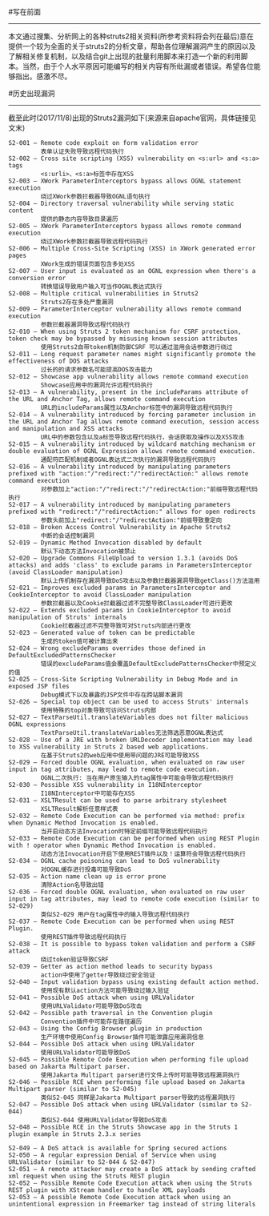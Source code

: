 #写在前面
***
本文通过搜集、分析网上的各种struts2相关资料(所参考资料将会列在最后)意在提供一个较为全面的关于struts2的分析文章，帮助各位理解漏洞产生的原因以及了解相关修复机制，以及结合git上出现的批量利用脚本来打造一个新的利用脚本。当然，由于个人水平原因可能编写的相关内容有所纰漏或者错误。希望各位能够指出。感激不尽。
	
	
#历史出现漏洞
***
截至此时(2017/11/8)出现的Struts2漏洞如下(来源来自apache官网，具体链接见文末)
	
	S2-001 — Remote code exploit on form validation error
			 表单认证失败导致远程代码执行
    S2-002 — Cross site scripting (XSS) vulnerability on <s:url> and <s:a> tags
			 <s:urli>、<s:a>标签中存在XSS
    S2-003 — XWork ParameterInterceptors bypass allows OGNL statement execution
			 绕过XWork参数拦截器导致OGNL语句执行
    S2-004 — Directory traversal vulnerability while serving static content
			 提供的静态内容导致目录遍历
    S2-005 — XWork ParameterInterceptors bypass allows remote command execution
			 绕过XWork参数拦截器导致远程代码执行
    S2-006 — Multiple Cross-Site Scripting (XSS) in XWork generated error pages
			 XWork生成的错误页面包含多处XSS
    S2-007 — User input is evaluated as an OGNL expression when there's a conversion error
			 转换错误导致用户输入可当作OGNL表达式执行
    S2-008 — Multiple critical vulnerabilities in Struts2
			 Struts2存在多处严重漏洞
    S2-009 — ParameterInterceptor vulnerability allows remote command execution
			 参数拦截器漏洞导致远程代码执行
    S2-010 — When using Struts 2 token mechanism for CSRF protection, token check may be bypassed by misusing known session attributes
			 使用Struts2自带token机制防御CSRF 可以通过滥用会话参数进行绕过
    S2-011 — Long request parameter names might significantly promote the effectiveness of DOS attacks
			 过长的的请求参数名可能提高DOS攻击能力
    S2-012 — Showcase app vulnerability allows remote command execution
			 Showcase应用中的漏洞允许远程代码执行
    S2-013 — A vulnerability, present in the includeParams attribute of the URL and Anchor Tag, allows remote command execution
			 URL的includeParams属性以及Anchor标签中的漏洞导致远程代码执行
    S2-014 — A vulnerability introduced by forcing parameter inclusion in the URL and Anchor Tag allows remote command execution, session access and manipulation and XSS attacks
			 URL中的参数包含以及a标签导致远程代码执行，会话获取及操作以及XSS攻击
    S2-015 — A vulnerability introduced by wildcard matching mechanism or double evaluation of OGNL Expression allows remote command execution.
			 通配符匹配机制或者OGNL表达式二次执行的漏洞导致远程代码执行
    S2-016 — A vulnerability introduced by manipulating parameters prefixed with "action:"/"redirect:"/"redirectAction:" allows remote command execution
			 对参数加上"action:"/"redirect:"/"redirectAction:"前缀导致远程代码执行
    S2-017 — A vulnerability introduced by manipulating parameters prefixed with "redirect:"/"redirectAction:" allows for open redirects
			 参数头前加上"redirect:"/"redirectAction:"前缀导致重定向
    S2-018 — Broken Access Control Vulnerability in Apache Struts2
			 中断的会话控制漏洞
    S2-019 — Dynamic Method Invocation disabled by default
			 默认下动态方法Invocation被禁止
    S2-020 — Upgrade Commons FileUpload to version 1.3.1 (avoids DoS attacks) and adds 'class' to exclude params in ParametersInterceptor (avoid ClassLoader manipulation)
			 默认上传机制存在漏洞导致DoS攻击以及参数拦截器漏洞导致getClass()方法滥用
    S2-021 — Improves excluded params in ParametersInterceptor and CookieInterceptor to avoid ClassLoader manipulation
			 参数拦截器以及Cookie拦截器过滤不完整导致ClassLoader可进行更改
    S2-022 — Extends excluded params in CookieInterceptor to avoid manipulation of Struts' internals
			 Cookie拦截器过滤不完整导致可对Struts内部进行更改
    S2-023 — Generated value of token can be predictable
			 生成的token值可被计算出来
    S2-024 — Wrong excludeParams overrides those defined in DefaultExcludedPatternsChecker
			 错误的excludeParams值会覆盖DefaultExcludePatternsChecker中预定义的值
    S2-025 — Cross-Site Scripting Vulnerability in Debug Mode and in exposed JSP files
			 Debug模式下以及暴露的JSP文件中存在跨站脚本漏洞
    S2-026 — Special top object can be used to access Struts' internals
			 使用特殊的top对象导致可访问Struts内部
    S2-027 — TextParseUtil.translateVariables does not filter malicious OGNL expressions
			 TextParseUtil.translateVariables无法筛选恶意OGNL表达式
    S2-028 — Use of a JRE with broken URLDecoder implementation may lead to XSS vulnerability in Struts 2 based web applications.
			 在基于Struts2的web应用中使用带问题的JRE可能导致XSS
    S2-029 — Forced double OGNL evaluation, when evaluated on raw user input in tag attributes, may lead to remote code execution.
			 OGNL二次执行: 当在用户原生输入的tag属性中可能会导致远程代码执行
    S2-030 — Possible XSS vulnerability in I18NInterceptor
			 I18NInterceptor中可能存在XSS
    S2-031 — XSLTResult can be used to parse arbitrary stylesheet
			 XSLTResult解析任意样式表
    S2-032 — Remote Code Execution can be performed via method: prefix when Dynamic Method Invocation is enabled.
			 当开启动态方法Invocation时特定前缀可能导致远程代码执行
    S2-033 — Remote Code Execution can be performed when using REST Plugin with ! operator when Dynamic Method Invocation is enabled.
			 动态方法Invocation开启下使用REST插件以及！运算符会导致远程代码执行
    S2-034 — OGNL cache poisoning can lead to DoS vulnerability
			 对OGNL缓存进行投毒可能导致DoS
    S2-035 — Action name clean up is error prone
			 清除Action名导致出错
    S2-036 — Forced double OGNL evaluation, when evaluated on raw user input in tag attributes, may lead to remote code execution (similar to S2-029)
			 类似S2-029 用户在tag属性中的输入导致远程代码执行
    S2-037 — Remote Code Execution can be performed when using REST Plugin.
			 使用REST插件导致远程代码执行
    S2-038 — It is possible to bypass token validation and perform a CSRF attack
			 绕过token验证导致CSRF
    S2-039 — Getter as action method leads to security bypass
			 action中使用了getter导致绕过安全验证
    S2-040 — Input validation bypass using existing default action method.
			 使用现有默认action方法可能导致绕过输入验证
    S2-041 — Possible DoS attack when using URLValidator
			 使用URLValidator可能导致DoS攻击
    S2-042 — Possible path traversal in the Convention plugin
			 Convention插件中可能存在路径遍历
    S2-043 — Using the Config Browser plugin in production
			 生产环境中使用Config Browser插件可能泄露应用漏洞信息
    S2-044 — Possible DoS attack when using URLValidator
			 使用URLValidator可能导致DoS
    S2-045 — Possible Remote Code Execution when performing file upload based on Jakarta Multipart parser.
			 使用Jakarta Multipart parser进行文件上传时可能导致远程漏洞执行
    S2-046 — Possible RCE when performing file upload based on Jakarta Multipart parser (similar to S2-045)
			 类似S2-045 同样是Jakarta Multipart parser导致的远程漏洞执行
    S2-047 — Possible DoS attack when using URLValidator (similar to S2-044)
			 类似S2-044 使用URLValidator导致DoS攻击
    S2-048 — Possible RCE in the Struts Showcase app in the Struts 1 plugin example in Struts 2.3.x series
			 
    S2-049 — A DoS attack is available for Spring secured actions
    S2-050 — A regular expression Denial of Service when using URLValidator (similar to S2-044 & S2-047)
    S2-051 — A remote attacker may create a DoS attack by sending crafted xml request when using the Struts REST plugin
    S2-052 — Possible Remote Code Execution attack when using the Struts REST plugin with XStream handler to handle XML payloads
    S2-053 — A possible Remote Code Execution attack when using an unintentional expression in Freemarker tag instead of string literals